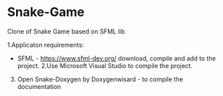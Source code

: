 # Snake-Game
Clone of Snake Game based on SFML lib

1.Applicaton requirements:
  - SFML - https://www.sfml-dev.org/ download, compile and add to the project.
2.Use Microsoft Visual Studio to compile the project.
3. Open Snake-Doxygen by Doxygenwisard - to compile the documentation

